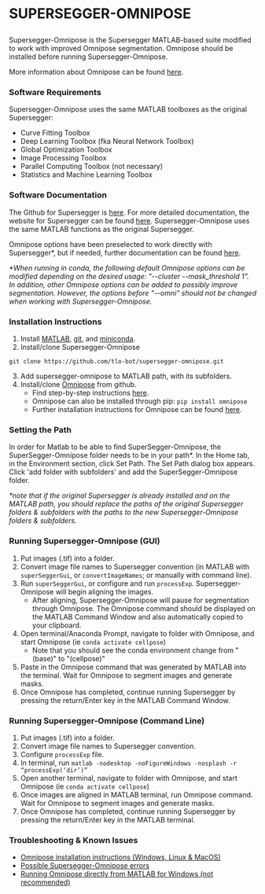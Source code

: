 # <p> <b>SUPERSEGGER-OMNIPOSE</b> </p>

Supersegger-Omnipose is the Supersegger MATLAB-based suite modified to work with improved Omnipose segmentation. Omnipose should be installed before running Supersegger-Omnipose.

More information about Omnipose can be found [here](https://github.com/kevinjohncutler/omnipose/).



### Software Requirements

Supersegger-Omnipose uses the same MATLAB toolboxes as the original Supersegger:

- Curve Fitting Toolbox
- Deep Learning Toolbox (fka Neural Network Toolbox)
- Global Optimization Toolbox
- Image Processing Toolbox
- Parallel Computing Toolbox (not necessary)
- Statistics and Machine Learning Toolbox



### Software Documentation

The Github for Supersegger is [here](https://github.com/wiggins-lab/SuperSegger). For more detailed documentation, the website for Supersegger can be found [here](http://mtshasta.phys.washington.edu/website/SuperSegger.php). Supersegger-Omnipose uses the same MATLAB functions as the original Supersegger.

Omnipose options have been preselected to work directly with Supersegger*, but if needed, further documentation can be found [here](https://cellpose.readthedocs.io/en/latest/command.html).

_*When running in conda, the following default Omnipose options can be modified depending on the desired usage: "--cluster --mask_threshold 1".
In addition, other Omnipose options can be added to possibly improve segmentation. 
However, the options before "--omni" should not be changed when working with Supersegger-Omnipose._



### Installation Instructions

1. Install [MATLAB](https://www.mathworks.com/help/install/install-products.html), [git](https://git-scm.com/book/en/v2/Getting-Started-Installing-Git), and [miniconda](https://docs.conda.io/en/latest/miniconda.html).
2. Install/clone Supersegger-Omnipose
```
git clone https://github.com/tlo-bot/supersegger-omnipose.git
```
3. Add supersegger-omnipose to MATLAB path, with its subfolders.
4. Install/clone [Omnipose](https://github.com/kevinjohncutler/cellpose/) from github.
   - Find step-by-step instructions [here](../main/install_omnipose.md).
   - Omnipose can also be installed through pip: `pip install omnipose`
   - Further installation instructions for Omnipose can be found [here](https://pypi.org/project/cellpose/).


### Setting the Path

In order for Matlab to be able to find SuperSegger-Omnipose, the SuperSegger-Omnipose folder needs to be in your path*. In the Home tab, in the Environment section, click Set Path. The Set Path dialog box appears. Click 'add folder with subfolders' and add the SuperSegger-Omnipose folder. 

_*note that if the original Supersegger is already installed and on the MATLAB path, you should replace the paths of the original Supersegger folders & subfolders with the paths to the new Supersegger-Omnipose folders & subfolders._



### Running Supersegger-Omnipose (GUI)

1. Put images (.tif) into a folder.
2. Convert image file names to Supersegger convention (in MATLAB with `superSeggerGui`, or `convertImageNames`; or manually with command line).
3. Run `superSeggerGui`, or configure and run `processExp`. Supersegger-Omnipose will begin aligning the images.
   - After aligning, Supersegger-Omnipose will pause for segmentation through Omnipose. The Omnipose command should be displayed on the MATLAB Command Window and also automatically copied to your clipboard.
4. Open terminal/Anaconda Prompt, navigate to folder with Omnipose, and start Omnipose (ie `conda activate cellpose`)
   - Note that you should see the conda environment change from "(base)" to "(cellpose)"
5. Paste in the Omnipose command that was generated by MATLAB into the terminal. Wait for Omnipose to segment images and generate masks.
6. Once Omnipose has completed, continue running Supersegger by pressing the return/Enter key in the MATLAB Command Window.


### Running Supersegger-Omnipose (Command Line)

1. Put images (.tif) into a folder.
2. Convert image file names to Supersegger convention.
3. Configure `processExp` file.
4. In terminal, run `matlab -nodesktop -noFigureWindows -nosplash -r “processExp(‘dir’)”`
5. Open another terminal, navigate to folder with Omnipose, and start Omnipose (ie `conda activate cellpose`)
6. Once images are aligned in MATLAB terminal, run Omnipose command. Wait for Omnipose to segment images and generate masks.
7. Once Omnipose has completed, continue running Supersegger by pressing the return/Enter key in the MATLAB terminal.

### Troubleshooting & Known Issues
- [Omnipose installation instructions (Windows, Linux & MacOS)](../main/install_omnipose.md)
- [Possible Supersegger-Omnipose errors](../main/so_errors.md)
- [Running Omnipose directly from MATLAB for Windows (not recommended)](../main/omni_in_matlab.md)












